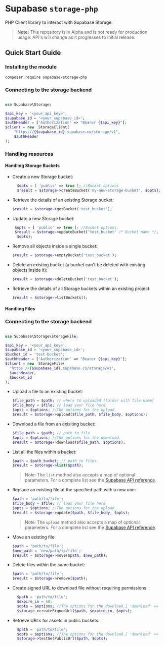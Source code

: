 # Supabase `storage-php`

PHP Client library to interact with Supabase Storage.

> **Note:** This repository is in Alpha and is not ready for production usage. API's will change as it progresses to initial release.

## Quick Start Guide

### Installing the module

```bash
composer require supabase/storage-php
```

### Connecting to the storage backend

```php

use Supabase\Storage;

$api_key = '<your_api_key>';
$supabase_id = '<your_supabase_id>';
$authHeader = ['Authorization' => "Bearer {$api_key}"];
$client = new  StorageClient(
	"https://{$supabase_id}.supabase.co/storage/v1",
	$authHeader
);
```

### Handling resources

#### Handling Storage Buckets

- Create a new Storage bucket:

  ```php
    $opts = [ 'public' => true ]; //Bucket options
    $result = $storage->createBucket('my-new-storage-bucket', $opts);
  ```

- Retrieve the details of an existing Storage bucket:

  ```php
  $result = $storage->getBucket('test_bucket');
  ```

- Update a new Storage bucket:

  ```php
   $opts = [ 'public' => true ]; //Bucket options.
   $result = $storage->updateBucket('test_bucket' /* Bucket name */,
    $opts);
  ```

- Remove all objects inside a single bucket:

  ```php
  $result = $storage->emptyBucket('test_bucket');
  ```

- Delete an existing bucket (a bucket can't be deleted with existing objects inside it):

  ```php
  $result = $storage->deleteBucket('test_bucket');
  ```

- Retrieve the details of all Storage buckets within an existing project:

  ```php
  $result = $storage->listBuckets();
  ```

#### Handling Files

### Connecting to the storage backend

```php

use Supabase\Storage\StorageFile;

$api_key = '<your_api_key>';
$supabase_id = '<your_supabase_id>';
$bucket_id = 'test-bucket';
$authHeader = ['Authorization' => "Bearer {$api_key}"];
$client = new  StorageFile(
  "https://{$supabase_id}.supabase.co/storage/v1",
  $authHeader,
  $bucket_id
);
```

- Upload a file to an existing bucket:

  ```php
  $file_path = $path; // where to uploaded [folder with file name]
  $file_body = $file; // load your file here
  $opts = $options; //The options for the upload.
  $result = $storage->upload($file_path, $file_body, $options);
  ```

- Download a file from an exisiting bucket:

  ```php
  $file_path = $path; // path to file
  $opts = $options; //The options for the download.
  $result = $storage->download($file_path, $options);
  ```

- List all the files within a bucket:

  ```php
  $path = $path_bucket; // path to files
  $result = $storage->list($path);
  ```

  > Note: The `list` method also accepts a map of optional parameters. For a complete list see the [Supabase API reference](https://supabase.com/docs/reference/javascript/storage-from-list).

- Replace an existing file at the specified path with a new one:

  ```php
  $path = 'path/to/file';
  $file_body = $file; // load your file here
  $opts = $options; //The options for the upload.
  $result = $storage->update($path, $file_body, $opts);
  ```

  > Note: The `upload` method also accepts a map of optional parameters. For a complete list see the [Supabase API reference](https://supabase.com/docs/reference/javascript/storage-from-upload).

- Move an existing file:

  ```php
  $path = 'path/to/file';
  $new_path = 'new/path/to/file';
  $result = $storage->move($path, $new_path);
  ```

- Delete files within the same bucket:

  ```php
  $path = 'path/to/file';
  $result = $storage->remove($path);
  ```

- Create signed URL to download file without requiring permissions:

  ```php
    $path = 'path/to/file';
    $expire_in = 60;
    $opts = $options; //The options for the download.[ 'download' => TRUE ]
    $storage->createSignedUrl($path, $expire_in, $opts);
  ```

- Retrieve URLs for assets in public buckets:

  ```php
    $path = 'path/to/file';
    $opts = $options; //The options for the download.[ 'download' => TRUE ]
    $storage->testGetPublicUrl($path, $opts);
  ```



